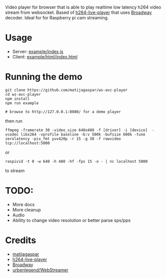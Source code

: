 
Video player for browser that is able to play realtime low latency h264 video stream from websocket.
 Based of [h264-live-player](https://github.com/131/h264-live-player) that uses [Broadway](https://github.com/mbebenita/Broadway) decoder. Ideal for for Raspberry pi cam streaming.

# Usage
 * Server: [example/index.js](example/index.js)
 * Client: [example/html/index.html](example/html/index.html)

# Running the demo
```
git clone https://github.com/matijagaspar/ws-avc-player
cd ws-avc-player
npm install
npm run example

# browse to http://127.0.0.1:8080/ for a demo player

```
then run

`ffmpeg -framerate 30 -video_size 640x480 -f [driver] -i [device]  -vcodec libx264 -vprofile baseline -b:v 500k -bufsize 600k -tune zerolatency -pix_fmt yuv420p -r 15 -g 30 -f rawvideo tcp://localhost:5000`

or

`raspivid -t 0 -w 640 -h 480 -hf -fps 15 -o - | nc localhost 5000`

to stream 

# TODO:
 * More docs
 * More cleanup
 * Audio
 * Ability to change video resolution or better parse sps/pps
 
# Credits
* [matijagaspar](https://github.com/matijagaspar)
* [h264-live-player](https://github.com/131/h264-live-player)
* [Broadway](https://github.com/mbebenita/Broadway)
* [urbenlegend/WebStreamer](https://github.com/urbenlegend/WebStreamer)
